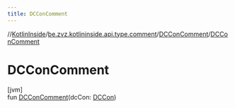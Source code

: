 ```yaml
---
title: DCConComment
---
```

//[KotlinInside](../../../index.html)/[be.zvz.kotlininside.api.type.comment](../index.html)/[DCConComment](index.html)/[DCConComment](-d-c-con-comment.html)



# DCConComment



[jvm]\
fun [DCConComment](-d-c-con-comment.html)(dcCon: [DCCon](../../be.zvz.kotlininside.api.type/-d-c-con/index.html))




